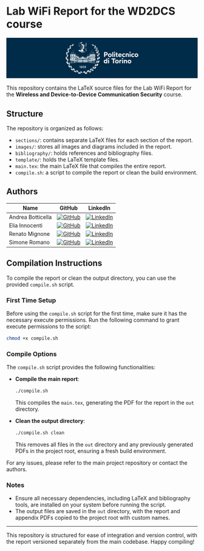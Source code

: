 # Lab WiFi Report for the WD2DCS course

![Polito Logo](resources/logo_polito.jpg)

This repository contains the LaTeX source files for the Lab WiFi Report for the **Wireless and Device-to-Device Communication Security** course.

## Structure

The repository is organized as follows:

- `sections/`: contains separate LaTeX files for each section of the report.
- `images/`: stores all images and diagrams included in the report.
- `bibliography/`: holds references and bibliography files.
- `template/`: holds the LaTeX template files.
- `main.tex`: the main LaTeX file that compiles the entire report.
- `compile.sh`: a script to compile the report or clean the build environment.

## Authors

| Name              | GitHub                                                                                                               | LinkedIn                                                                                                                                  |
| ----------------- | -------------------------------------------------------------------------------------------------------------------- | ----------------------------------------------------------------------------------------------------------------------------------------- |
| Andrea Botticella | [![GitHub](https://img.shields.io/badge/GitHub-Profile-informational?logo=github)](https://github.com/Botti01)       | [![LinkedIn](https://img.shields.io/badge/LinkedIn-Profile-blue?logo=linkedin)](https://www.linkedin.com/in/andrea-botticella-353169293/) |
| Elia Innocenti    | [![GitHub](https://img.shields.io/badge/GitHub-Profile-informational?logo=github)](https://github.com/eliainnocenti) | [![LinkedIn](https://img.shields.io/badge/LinkedIn-Profile-blue?logo=linkedin)](https://www.linkedin.com/in/eliainnocenti/)               |
| Renato Mignone    | [![GitHub](https://img.shields.io/badge/GitHub-Profile-informational?logo=github)](https://github.com/RenatoMignone) | [![LinkedIn](https://img.shields.io/badge/LinkedIn-Profile-blue?logo=linkedin)](https://www.linkedin.com/in/renato-mignone/)              |
| Simone Romano     | [![GitHub](https://img.shields.io/badge/GitHub-Profile-informational?logo=github)](https://github.com/sroman0)       | [![LinkedIn](https://img.shields.io/badge/LinkedIn-Profile-blue?logo=linkedin)](https://www.linkedin.com/in/simone-romano-383277307/)     |

## Compilation Instructions

To compile the report or clean the output directory, you can use the provided `compile.sh` script.

### First Time Setup

Before using the `compile.sh` script for the first time, make sure it has the necessary execute permissions. Run the following command to grant execute permissions to the script:

```bash
chmod +x compile.sh
```

### Compile Options

The `compile.sh` script provides the following functionalities:

- **Compile the main report**:
  ```bash
  ./compile.sh
  ```
  This compiles the `main.tex`, generating the PDF for the report in the `out` directory.

- **Clean the output directory**:
  ```bash
  ./compile.sh clean
  ```
  This removes all files in the `out` directory and any previously generated PDFs in the project root, ensuring a fresh build environment.

For any issues, please refer to the main project repository or contact the authors.

### Notes

- Ensure all necessary dependencies, including LaTeX and bibliography tools, are installed on your system before running the script.
- The output files are saved in the `out` directory, with the report and appendix PDFs copied to the project root with custom names.

---

This repository is structured for ease of integration and version control, with the report versioned separately from the main codebase. Happy compiling!
